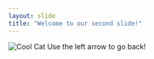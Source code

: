 ```yaml
---
layout: slide
title: "Welcome to our second slide!"
---
```

![Cool Cat](https://newevolutiondesigns.com/images/freebies/cool-wallpaper-1.jpg)
Use the left arrow to go back!
